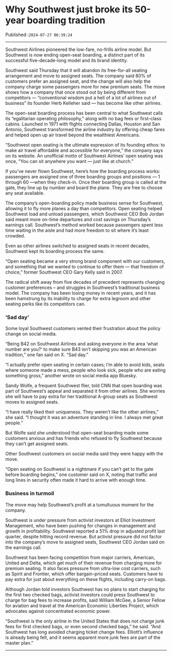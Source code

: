 # Why Southwest just broke its 50-year boarding tradition

Published :`2024-07-27 06:39:24`

---

Southwest Airlines pioneered the low-fare, no-frills airline model. But Southwest is now ending open-seat boarding, a distinct part of its successful five-decade-long model and its brand identity.

Southwest said Thursday that it will abandon its free-for-all seating arrangement and move to assigned seats. The company said 80% of customers prefer an assigned seat, and the change will also help the company charge some passengers more for new premium seats. The move shows how a company that once stood out by being different from competitors — “conventional wisdom put a hell of a lot of airlines out of business” its founder Herb Kelleher said — has become like other airlines.

The open-seat boarding process has been central to what Southwest calls its “egalitarian operating philosophy,” along with no bag fees or first-class cabins. Launched in 1971 with flights connecting Dallas, Houston and San Antonio, Southwest transformed the airline industry by offering cheap fares and helped open up air travel beyond the wealthiest Americans.

“Southwest open seating is the ultimate expression of its founding ethos: to make air travel affordable and accessible for everyone,” the company says on its website. An unofficial motto of Southwest Airlines’ open seating was once, “You can sit anywhere you want — just like at church.”

If you’ve never flown Southwest, here’s how the boarding process works: passengers are assigned one of three boarding groups and positions — 1 through 60 —when they check-in. Once their boarding group is called at the gate, they line up by number and board the plane. They are free to choose any seat available.

The company’s open-boarding policy made business sense for Southwest, allowing it to fly more planes a day than competitors. Open seating helped Southwest load and unload passengers, which Southwest CEO Bob Jordan said meant more on-time departures and cost savings on Thursday’s earnings call. Southwest’s method worked because passengers spent less time waiting in the aisle and had more freedom to sit where it’s least crowded.

Even as other airlines switched to assigned seats in recent decades, Southwest kept its boarding process the same.

“Open seating became a very strong brand component with our customers, and something that we wanted to continue to offer them — that freedom of choice,” former Southwest CEO Gary Kelly said in 2007.

The radical shift away from five decades of precedent represents changing customer preferences – and struggles in Southwest’s traditional business model. The company has been losing money in recent years, and it has been hamstrung by its inability to charge for extra legroom and other seating perks like its competitors can.

### ‘Sad day’

Some loyal Southwest customers vented their frustration about the policy change on social media.

“Being B42 on Southwest Airlines and asking everyone in the area ‘what number are you?’ to make sure B43 isn’t skipping you was an American tradition,” one fan said on X. “Sad day.”

“I actually prefer open seating in certain cases; I’m able to avoid kids, seats where someone made a mess, people who look sick, people who are eating something gross,” another wrote on social media app Bluesky.

Sandy Wolfe, a frequent Southwest flier, told CNN that open boarding was part of Southwest’s appeal and separated it from other airlines. She worries she will have to pay extra for her traditional A-group seats as Southwest moves to assigned seats.

“I have really liked their uniqueness. They weren’t like the other airlines,” she said. “I thought it was an adventure standing in line. I always met great people.”

But Wolfe said she understood that open-seat boarding made some customers anxious and has friends who refused to fly Southwest because they can’t get assigned seats.

Other Southwest customers on social media said they were happy with the move.

“Open seating on Southwest is a nightmare if you can’t get to the gate before boarding begins,” one customer said on X, noting that traffic and long lines in security often made it hard to arrive with enough time.

### Business in turmoil

The move may help Southwest’s profit at a tumultuous moment for the company.

Southwest is under pressure from activist investors at Elliot Investment Management, who have been pushing for changes in management and growth in profitability. Southwest reported a 51% drop in adjusted profit last quarter, despite hitting record revenue. But activist pressure did not factor into the company’s move to assigned seats, Southwest CEO Jordan said on the earnings call.

Southwest has been facing competition from major carriers, American, United and Delta, which get much of their revenue from charging more for premium seating. It also faces pressure from ultra-low cost carriers, such as Spirit and Frontier, which offer bargain-priced seats. Customers have to pay extra for just about everything on these flights, including carry-on bags.

Although Jordan told investors Southwest has no plans to start charging for the first two checked bags, activist investors could press Southwest to charge for bag fees to increase profits, said William McGee, a Senior Fellow for aviation and travel at the American Economic Liberties Project, which advocates against concentrated economic power.

“Southwest is the only airline in the United States that does not charge junk fees for first checked bags, or even second checked bags,” he said. “And Southwest has long avoided charging ticket change fees. Elliott’s influence is already being felt, and it seems apparent more junk fees are part of the master plan.”

---

